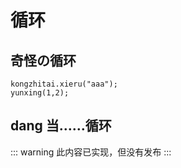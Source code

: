 # 循环

## 奇怪の循环

```text
kongzhitai.xieru("aaa");
yunxing(1,2);
```

## dang 当……循环 <Badge type="warning" text="未发布"/>
::: warning
此内容已实现，但没有发布
:::